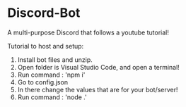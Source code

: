 # Discord-Bot
A multi-purpose Discord that follows a youtube tutorial!

Tutorial to host and setup:

1) Install bot files and unzip.
2) Open folder is Visual Studio Code, and open a terminal!
3) Run command : 'npm i'
4) Go to config.json
5) In there change the values that are for your bot/server!
6) Run command : 'node .'
